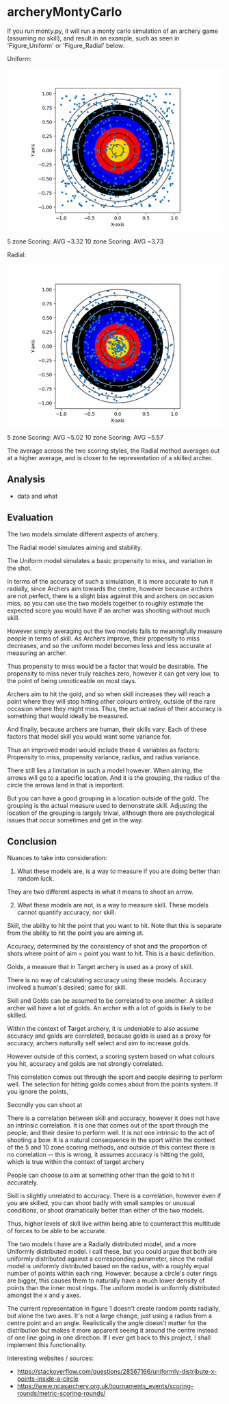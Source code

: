 # archeryMontyCarlo

If you run monty.py, it will run a monty carlo simulation of an archery game (assuming no skill), and result in an example, such as seen in 'Figure_Uniform' or 'Figure_Radial' below:

Uniform:

![](Figure_Uniform.png)

5 zone Scoring: AVG ~3.32
10 zone Scoring: AVG ~3.73

Radial:

![](Figure_Radial.png)

5 zone Scoring: AVG ~5.02
10 zone Scoring: AVG ~5.57

The average across the two scoring styles, the Radial method averages out at a higher average, and is closer to he representation of a skilled archer. 


## Analysis
- data and what


## Evaluation

The two models simulate different aspects of archery. 

The Radial model simulates aiming and stability. 

The Uniform model simulates a basic propensity to miss, and variation in the shot. 


In terms of the accuracy of such a simulation, it is more accurate to run it radially, since Archers aim towards the centre, however because archers are not perfect, there is a slight bias against this and archers on occasion miss, so you can use the two models together to roughly estimate the expected score you would have if an archer was shooting without much skill. 

However simply averaging out the two models fails to meaningfully measure people in terms of skill. 
As Archers improve, their propensity to miss decreases, and so the uniform model becomes less and less accurate at measuring an archer. 

Thus propensity to miss would be a factor that would be desirable.
The propensity to miss never truly reaches zero, however it can get very low, to the point of being unnoticeable on most days. 

Archers aim to hit the gold, and so when skill increases they will reach a point where they will stop hitting other colours entirely, outside of the rare occasion where they might miss. 
Thus, the actual radius of their accuracy is something that would ideally be measured. 

And finally, because archers are human, their skills vary. Each of these factors that model skill you would want some variance for. 

Thus an improved model would include these 4 variables as factors: 
Propensity to miss, propensity variance, radius, and radius variance. 


There still lies a limitation in such a model however. 
When aiming, the arrows will go to a specific location. And it is the grouping, the radius of the circle the arrows land in that is important. 

But you can have a good grouping in a location outside of the gold. The grouping is the actual measure used to demonstrate skill. 
Adjusting the location of the grouping is largely trivial, although there are psychological issues that occur sometimes and get in the way. 


## Conclusion 

Nuances to take into consideration: 

1. What these models are, is a way to measure if you are doing better than random luck. 

They are two different aspects in what it means to shoot an arrow. 


2. What these models are not, is a way to measure skill. These models cannot quantify accuracy, nor skill. 

Skill, the ability to hit the point that you want to hit. Note that this is separate from the ability to hit the point you are aiming at. 

Accuracy, determined by the consistency of shot and the proportion of shots where point of aim = point you want to hit. This is a basic definition.

Golds, a measure that in Target archery is used as a proxy of skill. 


There is no way of calculating accuracy using these models. Accuracy involved a human's desired; same for skill. 


Skill and Golds can be assumed to be correlated to one another. A skilled archer will have a lot of golds. An archer with a lot of golds is likely to be skilled. 

Within the context of Target archery, it is undeniable to also assume accuracy and golds are correlated, because golds is used as a proxy for accuracy, archers naturally self select and aim to increase golds. 

However outside of this context, a scoring system based on what colours you hit, accuracy and golds are not strongly correlated. 


This correlation comes out through the sport and people desiring to perform well. The selection for hitting golds comes about from the points system. 
If you ignore the points, 

Secondly you can shoot at 


There is a correlation between skill and accuracy, however it does not have an intrinsic correlation. It is one that comes out of the sport through the people; and their desire to perform well. It is not one intrinsic to the act of shooting a bow. It is a natural consequence in the sport within the context of the 5 and 10 zone scoring methods, and outside of this context there is no correlation -- this is wrong, it assumes accuracy is hitting the gold, which is true within the context of target archery

People can choose to aim at something other than the gold to hit it accurately. 





Skill is slightly unrelated to accuracy. There is a correlation, however even if you are skilled, you can shoot badly with small samples or unusual conditions, or shoot dramatically better than either of the two models. 

Thus, higher levels of skill live within being able to counteract this multitude of forces to be able to be accurate. 


The two models I have are a Radially distributed model, and a more Uniformly distributed model. I call these, but you could argue that both are uniformly distributed against a corresponding parameter, since the radial model is uniformly distributed based on the radius, with a roughly equal number of points within each ring. However, because a circle's outer rings are bigger, this causes them to naturally have a much lower density of points than the inner most rings. 
The uniform model is uniformly distributed amongst the x and y axes. 

The current representation in figure 1 doesn't create random points radially, but alone the two axes. It's not a large change, just using a radius from a centre point and an angle. Realistically the angle doesn't matter for the distribution but makes it more apparent seeing it around the centre instead of one line going in one direction. If I ever get back to this project, I shall implement this functionality. 


Interesting websites / sources:
- https://stackoverflow.com/questions/28567166/uniformly-distribute-x-points-inside-a-circle
- https://www.ncasarchery.org.uk/tournaments_events/scoring-rounds/metric-scoring-rounds/





